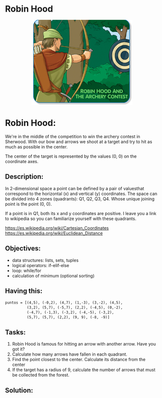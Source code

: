 # Robin Hood
<p align="center">
    <img src="https://github.com/RealXun/Robin_Hood/blob/main/Resources/Cover.png">

# Robin Hood:
We're in the middle of the competition to win the archery contest in Sherwood. With our bow and arrows we shoot at a target and try to hit as much as possible in the center.

The center of the target is represented by the values ​​(0, 0) on the coordinate axes.

## Description:
In 2-dimensional space a point can be defined by a pair of values ​​that correspond to the horizontal (x) and vertical (y) coordinates. The space can be divided into 4 zones (quadrants): Q1, Q2, Q3, Q4. Whose unique joining point is the point (0, 0).

If a point is in Q1, both its x and y coordinates are positive. I leave you a link to wikipedia so you can familiarize yourself with these quadrants.

https://es.wikipedia.org/wiki/Cartesian_Coordinates
https://es.wikipedia.org/wiki/Euclidean_Distance

## Objectives:
* data structures: lists, sets, tuples
* logical operators: if-elif-else
* loop: while/for
* calculation of minimum (optional sorting)

## Having this:
```
puntos = [(4,5), (-0,2), (4,7), (1,-3), (3,-2), (4,5), 
          (3,2), (5,7), (-5,7), (2,2), (-4,5), (0,-2), 
          (-4,7), (-1,3), (-3,2), (-4,-5), (-3,2), 
          (5,7), (5,7), (2,2), (9, 9), (-8, -9)]
```
## Tasks:
1. Robin Hood is famous for hitting an arrow with another arrow. Have you got it?
2. Calculate how many arrows have fallen in each quadrant.
3. Find the point closest to the center. Calculate its distance from the center
4. If the target has a radius of 9, calculate the number of arrows that must be collected from the forest.

## Solution:

